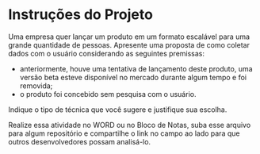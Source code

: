 # Instruções do Projeto
Uma empresa quer lançar um produto em um formato escalável para uma grande quantidade de pessoas. Apresente uma proposta de como coletar dados com o usuário considerando as seguintes premissas:

- anteriormente, houve uma tentativa de lançamento deste produto, uma versão beta esteve disponível no mercado durante algum tempo e foi removida;
- o produto foi concebido sem pesquisa com o usuário.

Indique o tipo de técnica que você sugere e justifique sua escolha.

Realize essa atividade no WORD ou no Bloco de Notas, suba esse arquivo para algum repositório e compartilhe o link no campo ao lado para que outros desenvolvedores possam analisá-lo. 